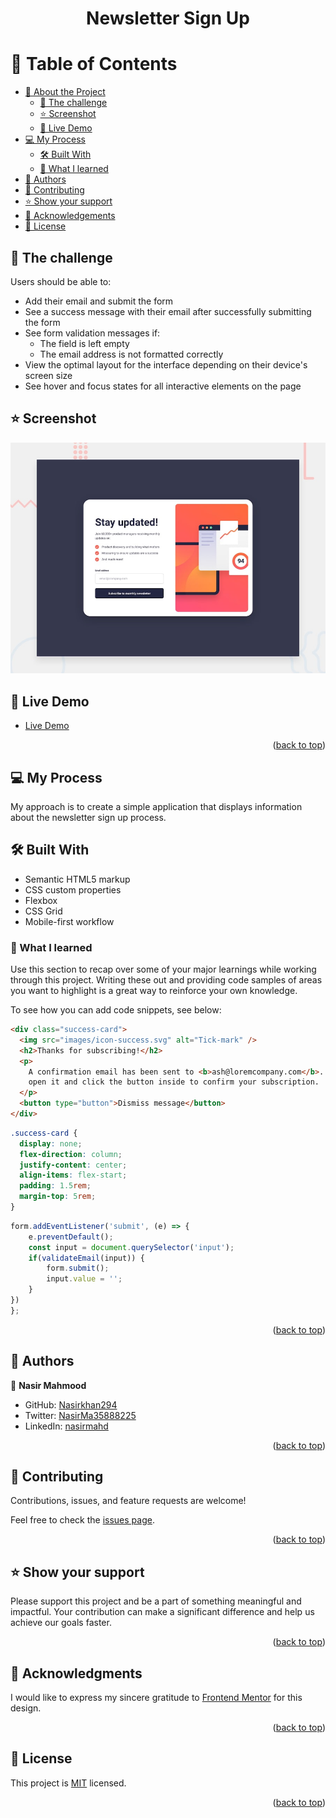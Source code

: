 <a name="readme-top"></a>

<div align="center">
  <h1><b>Newsletter Sign Up</b></h1>
</div>

<!-- TABLE OF CONTENTS -->

# 📗 Table of Contents

- [📖 About the Project](#about-project)
  - [🤝 The challenge](#the-challenge)
  - [⭐️ Screenshot](#screenshot)
  - [🚀 Live Demo](#live-demo)
- [💻 My Process](#my-process)
  - [🛠 Built With](#built-with)
  - [📖 What I learned](#what-i-learned)
- [👥 Authors](#authors)
- [🤝 Contributing](#contributing)
- [⭐️ Show your support](#support)
- [🙏 Acknowledgements](#acknowledgements)
- [📝 License](#license)

<!-- PROJECT DESCRIPTION -->

## 🤝 The challenge <a name='the-challenge'></a>

Users should be able to:

- Add their email and submit the form
- See a success message with their email after successfully submitting the form
- See form validation messages if:
  - The field is left empty
  - The email address is not formatted correctly
- View the optimal layout for the interface depending on their device's screen size
- See hover and focus states for all interactive elements on the page

## ⭐️ Screenshot <a name='screenshot'></a>

![](./images/desktop-preview.jpg)

<!-- LIVE DEMO -->

## 🚀 Live Demo <a name="live-demo"></a>

- [Live Demo](https://nasirkhan294.github.io/newsletter-signup-form/)

<p align="right">(<a href="#readme-top">back to top</a>)</p>
<!-- My Process -->

## 💻 My Process <a name="my-process"></a>

My approach is to create a simple application that displays information about the newsletter sign up process.

## 🛠 Built With <a name="built-with"></a>

- Semantic HTML5 markup
- CSS custom properties
- Flexbox
- CSS Grid
- Mobile-first workflow

### 📖 What I learned

Use this section to recap over some of your major learnings while working through this project. Writing these out and providing code samples of areas you want to highlight is a great way to reinforce your own knowledge.

To see how you can add code snippets, see below:

```html
<div class="success-card">
  <img src="images/icon-success.svg" alt="Tick-mark" />
  <h2>Thanks for subscribing!</h2>
  <p>
    A confirmation email has been sent to <b>ash@loremcompany.com</b>. Please
    open it and click the button inside to confirm your subscription.
  </p>
  <button type="button">Dismiss message</button>
</div>
```

```css
.success-card {
  display: none;
  flex-direction: column;
  justify-content: center;
  align-items: flex-start;
  padding: 1.5rem;
  margin-top: 5rem;
}
```

```js
form.addEventListener('submit', (e) => {
    e.preventDefault();
    const input = document.querySelector('input');
    if(validateEmail(input)) {
        form.submit();
        input.value = '';
    }
})
};
```

<p align="right">(<a href="#readme-top">back to top</a>)</p>

## 👥 Authors <a name="authors"></a>

👤 **Nasir Mahmood**

- GitHub: [Nasirkhan294](https://github.com/Nasirkhan294)
- Twitter: [NasirMa35888225](https://twitter.com/NasirMa35888225)
- LinkedIn: [nasirmahd](https://www.linkedin.com/in/nasirmahd/)

<p align="right">(<a href="#readme-top">back to top</a>)</p>

<!-- CONTRIBUTING -->

## 🤝 Contributing <a name="contributing"></a>

Contributions, issues, and feature requests are welcome!

Feel free to check the [issues page](../../issues/).

<p align="right">(<a href="#readme-top">back to top</a>)</p>

<!-- SUPPORT -->

## ⭐️ Show your support <a name="support"></a>

Please support this project and be a part of something meaningful and impactful. Your contribution can make a significant difference and help us achieve our goals faster.

<p align="right">(<a href="#readme-top">back to top</a>)</p>

<!-- ACKNOWLEDGEMENTS -->

## 🙏 Acknowledgments <a name="acknowledgements"></a>

I would like to express my sincere gratitude to [Frontend Mentor](https://www.frontendmentor.io/challenges/newsletter-signup-form-with-success-message-3FC1AZbNrv) for this design.

<p align="right">(<a href="#readme-top">back to top</a>)</p>

<!-- LICENSE -->

## 📝 License <a name="license"></a>

This project is [MIT](./LICENSE) licensed.

<p align="right">(<a href="#readme-top">back to top</a>)</p>
